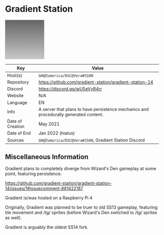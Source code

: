 # Gradient Station

![LOGO](logo.png)

| Key  | Value |
| ------------- | ------------- |
| Host(s) | `GH@Zumorica/DSC@Vera#3100` |
| Repository  | https://github.com/gradient-station/gradient-station-14 |
| Discord  | https://discord.gg/wU5eVyR4rr |
| Website | N/A |
| Language | EN |
| Info | A server that plans to have persistence mechanics and procedurally generated content. |
| Date of Creation | May 2021 |
| Date of End | Jan 2022 (hiatus) |
| Sources | `GH@Zumorica/DSC@Vera#3100`, Gradient Station Discord |

## Miscellaneous Information

Gradient plans to completely diverge from Wizard's Den gameplay at some point, featuring persistence.

https://github.com/gradient-station/gradient-station-14/issues/1#issuecomment-881422187

Gradient is/was hosted on a Raspberry Pi 4

Originally, Gradient was planned to be truer to old SS13 gameplay, featuring tile movement and /tg/ sprites (before Wizard's Den switched to /tg/ sprites as well).

Gradient is arguably the oldest SS14 fork.